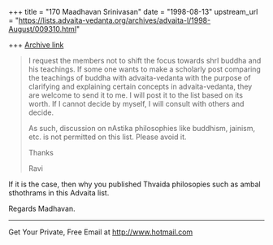 +++
title = "170 Maadhavan Srinivasan"
date = "1998-08-13"
upstream_url = "https://lists.advaita-vedanta.org/archives/advaita-l/1998-August/009310.html"

+++
[Archive link](https://lists.advaita-vedanta.org/archives/advaita-l/1998-August/009310.html)

>I request the members not to shift the focus towards shrI buddha
>and his teachings. If some one wants to make a scholarly post
>comparing the teachings of buddha with advaita-vedanta with the
>purpose of clarifying and explaining certain concepts in
>advaita-vedanta, they are welcome to send it to me. I will post
>it to the list based on its worth. If I cannot decide by myself,
>I will consult with others and decide.
>
>As such, discussion on nAstika philosophies like buddhism,
>jainism, etc. is not permitted on this list. Please avoid it.
>
>Thanks
>
>Ravi
>

If it is the case, then why you published Thvaida philosopies such as
ambal sthothrams in this Advaita list.

Regards
Madhavan.

______________________________________________________
Get Your Private, Free Email at http://www.hotmail.com

